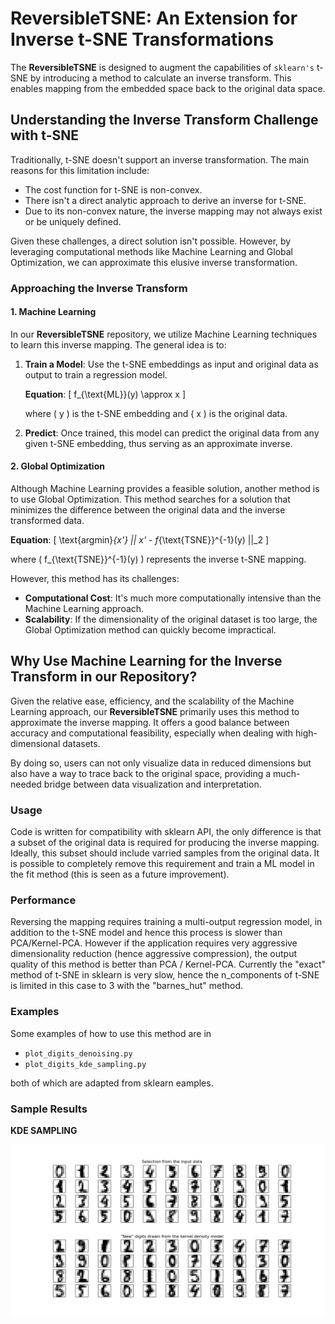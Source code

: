 # ReversibleTSNE: An Extension for Inverse t-SNE Transformations

The **ReversibleTSNE** is designed to augment the capabilities of `sklearn's` t-SNE by introducing a method to calculate an inverse transform. This enables mapping from the embedded space back to the original data space.

## Understanding the Inverse Transform Challenge with t-SNE

Traditionally, t-SNE doesn't support an inverse transformation. The main reasons for this limitation include:

- The cost function for t-SNE is non-convex.
- There isn't a direct analytic approach to derive an inverse for t-SNE.
- Due to its non-convex nature, the inverse mapping may not always exist or be uniquely defined.

Given these challenges, a direct solution isn't possible. However, by leveraging computational methods like Machine Learning and Global Optimization, we can approximate this elusive inverse transformation.

### Approaching the Inverse Transform

#### 1. Machine Learning

In our **ReversibleTSNE** repository, we utilize Machine Learning techniques to learn this inverse mapping. The general idea is to:

1. **Train a Model**: Use the t-SNE embeddings as input and original data as output to train a regression model.
   
   **Equation**:
   \[
   f_{\text{ML}}(y) \approx x
   \]
   
   where \( y \) is the t-SNE embedding and \( x \) is the original data.

2. **Predict**: Once trained, this model can predict the original data from any given t-SNE embedding, thus serving as an approximate inverse.

#### 2. Global Optimization

Although Machine Learning provides a feasible solution, another method is to use Global Optimization. This method searches for a solution that minimizes the difference between the original data and the inverse transformed data.

**Equation**:
\[
\text{argmin}_{x'} || x' - f_{\text{TSNE}}^{-1}(y) ||_2
\]

where \( f_{\text{TSNE}}^{-1}(y) \) represents the inverse t-SNE mapping.

However, this method has its challenges:

- **Computational Cost**: It's much more computationally intensive than the Machine Learning approach.
- **Scalability**: If the dimensionality of the original dataset is too large, the Global Optimization method can quickly become impractical.

## Why Use Machine Learning for the Inverse Transform in our Repository?

Given the relative ease, efficiency, and the scalability of the Machine Learning approach, our **ReversibleTSNE** primarily uses this method to approximate the inverse mapping. It offers a good balance between accuracy and computational feasibility, especially when dealing with high-dimensional datasets.

By doing so, users can not only visualize data in reduced dimensions but also have a way to trace back to the original space, providing a much-needed bridge between data visualization and interpretation.

### Usage

Code is written for compatibility with sklearn API, the only difference is that a subset of the original data is required for producing the inverse mapping.  Ideally, this subset should include varried samples from the original data. It is possible to completely remove this requirement and train a ML model in the fit method (this is seen as a future improvement).

### Performance

Reversing the mapping requires training a multi-output regression model, in addition to the t-SNE model and hence this process is slower than PCA/Kernel-PCA. However if the application requires very aggressive dimensionality reduction (hence aggressive compression), the output quality of this method is better than PCA / Kernel-PCA. Currently the "exact" method of t-SNE in sklearn is very slow, hence the n_components of t-SNE is limited in this case to 3 with the "barnes_hut" method.

### Examples

Some examples of how to use this method are in

- ```plot_digits_denoising.py```
- ```plot_digits_kde_sampling.py```

both of which are adapted from sklearn eamples.

### Sample Results

**KDE SAMPLING**

![KDE sampling using reversible-tSNE](images/reversibleTSNE_KDE.png)
